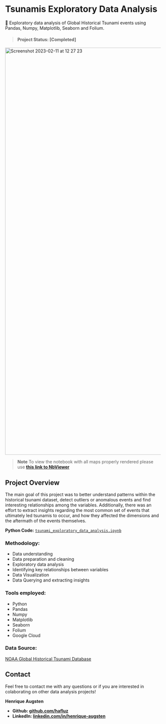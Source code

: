 # Tsunamis Exploratory Data Analysis
🌊 Exploratory data analysis of Global Historical Tsunami events using Pandas, Numpy, Matplotlib, Seaborn and Folium.

> #### Project Status: [Completed]

<img width="1317" alt="Screenshot 2023-02-11 at 12 27 23" src="https://user-images.githubusercontent.com/122936255/218266767-0c348863-e6d9-4bdf-a534-9b36b17ab2a9.png">

> **Note**  To view the notebook with all maps properly rendered please use **[this link to NbViewer](https://nbviewer.org/github/hafluz/tsunami_exploratory/blob/main/Project_2_Tsunami_Exploratory_Data_Analysis_v2.ipynb)**


## Project Overview
The main goal of this project was to better understand patterns within the historical tsunami dataset, detect outliers or anomalous events and find interesting relationships among the variables. Additionally, there was an effort to extract insights regarding the most common set of events that ultimately led tsunamis to occur, and how they affected the dimensions and the aftermath of the events themselves.

 
**Python Code:** [`tsunami_exploratory_data_analysis.ipynb`](https://github.com/hafluz/tsunami_exploratory/blob/main/Project_2_Tsunami_Exploratory_Data_Analysis_v2.ipynb)   

### Methodology:

*   Data understanding
*   Data preparation and cleaning
*   Exploratory data analysis
*   Identifying key relationships between variables
*   Data Visualization
*   Data Querying and extracting insights


### Tools employed:

*   Python
*   Pandas
*   Numpy
*   Matplotlib
*   Seaborn
*   Folium
*   Google Cloud


### Data Source: 
[NOAA Global Historical Tsunami Database](https://console.cloud.google.com/marketplace/details/noaa-public/tsunamis)


## Contact
Feel free to contact me with any questions or if you are interested in colaborating on other data analysis projects!

**Henrique Augsten**

* **Github: [github.com/hafluz](https://github.com/hafluz)**
* **LinkedIn: [linkedin.com/in/henrique-augsten](https://www.linkedin.com/in/henrique-augsten)**
